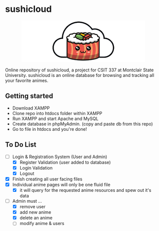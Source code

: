 # sushicloud

<p align="center">
  <img src="https://raw.githubusercontent.com/sushicloud-online/sushicloud/main/assets/sushicloud.png" alt="sushicloud"/>
</p>

Online repository of sushicloud, a project for CSIT 337 at Montclair State University. sushicloud is an online database for browsing and tracking all your favorite animes. 

## Getting started

- Download XAMPP
- Clone repo into htdocs folder within XAMPP
- Run XAMPP and start Apache and MySQL
- Create database in phpMyAdmin. (copy and paste db from this repo)
- Go to file in htdocs and you're done!

## To Do List

- [ ] Login & Registration System (User and Admin)
  - [x] Register Validation (user added to database)
  - [x] Login Validation
  - [x] Logout
- [x] Finish creating all user facing files
- [x] Individual anime pages will only be one fluid file
  - [x] it will query for the requested anime resources and spew out it's data
- [ ] Admin must ... 
  - [x] remove user
  - [x] add new anime 
  - [x] delete an anime
  - [ ] modify anime & users
